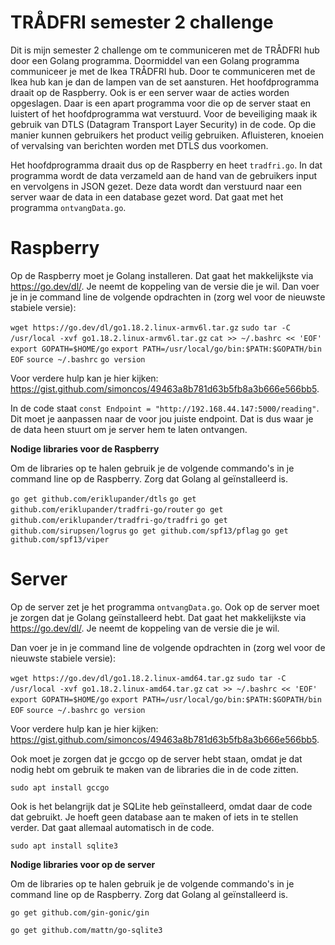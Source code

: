 # TRÅDFRI semester 2 challenge
Dit is mijn semester 2 challenge om te communiceren met de TRÅDFRI hub door een Golang programma. Doormiddel van een Golang programma communiceer je met de Ikea TRÅDFRI hub. Door te communiceren met de Ikea hub kan je dan de lampen van de set aansturen. Het hoofdprogramma draait op de Raspberry. Ook is er een server waar de acties worden opgeslagen. Daar is een apart programma voor die op de server staat en luistert of het hoofdprogramma wat verstuurd. Voor de beveiliging maak ik gebruik van DTLS (Datagram Transport Layer Security) in de code. Op die manier kunnen gebruikers het product veilig gebruiken. Afluisteren, knoeien of vervalsing van berichten worden met DTLS dus voorkomen.  

Het hoofdprogramma draait dus op de Raspberry en heet ```tradfri.go```. In dat programma wordt de data verzameld aan de hand van de gebruikers input en vervolgens in JSON gezet. Deze data wordt dan verstuurd naar een server waar de data in een database gezet word. Dat gaat met het programma ```ontvangData.go```.




# Raspberry
Op de Raspberry moet je Golang installeren. Dat gaat het makkelijkste via https://go.dev/dl/. Je neemt de koppeling van de versie die je wil. Dan voer je in je command line de volgende opdrachten in (zorg wel voor de nieuwste stabiele versie):


```wget https://go.dev/dl/go1.18.2.linux-armv6l.tar.gz```
```sudo tar -C /usr/local -xvf go1.18.2.linux-armv6l.tar.gz```
```cat >> ~/.bashrc << 'EOF'```
```export GOPATH=$HOME/go```
```export PATH=/usr/local/go/bin:$PATH:$GOPATH/bin```
```EOF```
```source ~/.bashrc```
```go version```


Voor verdere hulp kan je hier kijken: https://gist.github.com/simoncos/49463a8b781d63b5fb8a3b666e566bb5. 


In de code staat ```const Endpoint = "http://192.168.44.147:5000/reading"```. Dit moet je aanpassen naar de voor jou juiste endpoint. Dat is dus waar je de data heen stuurt om je server hem te laten ontvangen. 



**Nodige libraries voor de Raspberry**

Om de libraries op te halen gebruik je de volgende commando's in je command line op de Raspberry. Zorg dat Golang al geïnstalleerd is. 

```go get github.com/eriklupander/dtls```
```go get github.com/eriklupander/tradfri-go/router```
```go get github.com/eriklupander/tradfri-go/tradfri```
```go get github.com/sirupsen/logrus```
```go get github.com/spf13/pflag```
```go get github.com/spf13/viper```


# Server
Op de server zet je het programma ```ontvangData.go```. Ook op de server moet je zorgen dat je Golang geïnstalleerd hebt. Dat gaat het makkelijkste via https://go.dev/dl/. Je neemt de koppeling van de versie die je wil. 

Dan voer je in je command line de volgende opdrachten in (zorg wel voor de nieuwste stabiele versie): 

```wget https://go.dev/dl/go1.18.2.linux-amd64.tar.gz```
```sudo tar -C /usr/local -xvf go1.18.2.linux-amd64.tar.gz```
```cat >> ~/.bashrc << 'EOF'```
```export GOPATH=$HOME/go```
```export PATH=/usr/local/go/bin:$PATH:$GOPATH/bin```
```EOF```
```source ~/.bashrc```
```go version```

Voor verdere hulp kan je hier kijken: https://gist.github.com/simoncos/49463a8b781d63b5fb8a3b666e566bb5. 

Ook moet je zorgen dat je gccgo op de server hebt staan, omdat je dat nodig hebt om gebruik te maken van de libraries die in de code zitten. 

```sudo apt install gccgo```

Ook is het belangrijk dat je SQLite heb geïnstalleerd, omdat daar de code dat gebruikt. Je hoeft geen database aan te maken of iets in te stellen verder. Dat gaat allemaal automatisch in de code. 

```sudo apt install sqlite3```



**Nodige libraries voor op de server**

Om de libraries op te halen gebruik je de volgende commando's in je command line op de Raspberry. Zorg dat Golang al geïnstalleerd is. 

```go get github.com/gin-gonic/gin```

```go get github.com/mattn/go-sqlite3```


